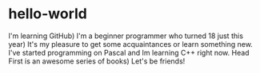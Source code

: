 # hello-world
I'm learning GitHub)
I'm a beginner programmer who turned 18 just this year) It's my pleasure to get some acquaintances or learn something new. I've started programming on Pascal and Im learning C++ right now. Head First is an awesome series of books) Let's be friends!
